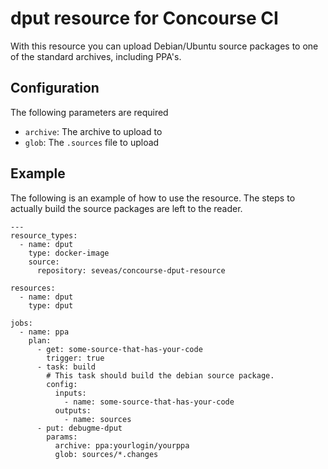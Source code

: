 # dput resource for Concourse CI

With this resource you can upload Debian/Ubuntu source packages to one of the
standard archives, including PPA's.

## Configuration

The following parameters are required

* `archive`: The archive to upload to
* `glob`: The `.sources` file to upload

## Example

The following is an example of how to use the resource. The steps to actually
build the source packages are left to the reader.

```
---
resource_types:
  - name: dput
    type: docker-image
    source:
      repository: seveas/concourse-dput-resource

resources:
  - name: dput
    type: dput

jobs:
  - name: ppa
    plan:
      - get: some-source-that-has-your-code
        trigger: true
      - task: build
        # This task should build the debian source package.
        config:
          inputs:
            - name: some-source-that-has-your-code
          outputs:
            - name: sources
      - put: debugme-dput
        params:
          archive: ppa:yourlogin/yourppa
          glob: sources/*.changes
```
